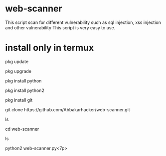 # web-scanner
This script scan for different vulnerability such as sql injection, xss injection and other vulnerability This script is very easy to use.

<h1>install only in termux</h1> 

<p>pkg update </p>

<p>pkg upgrade </p>

<p>pkg install python </p>

<p>pkg install python2 </p>

<p>pkg install git </p>

<p>git clone https://github.com/Abbakarhacker/web-scanner.git</p>

<p>ls</p>

<p>cd web-scanner </p>

<p>ls</p>

<p>python2 web-scanner.py<7p>
